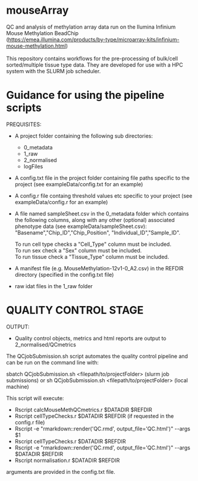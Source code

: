 # mouseArray
QC and analysis of methylation array data run on the Ilumina Infinium Mouse Methylation BeadChip \
(https://emea.illumina.com/products/by-type/microarray-kits/infinium-mouse-methylation.html)
\
\
This repository contains workflows for the pre-processing of bulk/cell sorted/multiple tissue type data. They are developed for use with a HPC system with the SLURM job scheduler.


# Guidance for using the pipeline scripts

PREQUISITES: 
* A project folder containing the following sub directories:
  * 0_metadata
  * 1_raw
  * 2_normalised
  * logFiles
  
* A config.txt file in the project folder containing file paths specific to the project (see exampleData/config.txt for an example)
* A config.r file containg threshold values etc specific to your project (see exampleData/config.r for an example)

* A file named sampleSheet.csv in the 0_metadata folder which contains the following columns, along with any other (optional) associated phenotype data (see exampleData/sampleSheet.csv):
    "Basename","Chip_ID","Chip_Position", "Individual_ID","Sample_ID".
    
  To run cell type checks a "Cell_Type" column must be included. \
  To run sex check a "Sex" column must be included. \
  To run tissue check a "Tissue_Type" column must be included.

* A manifest file (e.g. MouseMethylation-12v1-0_A2.csv) in the REFDIR directory (specified in the config.txt file)
    
* raw idat files in the 1_raw folder



# QUALITY CONTROL STAGE

OUTPUT: 
* Quality control objects, metrics and html reports are output to 2_normalised/QCmetrics


The QCjobSubmission.sh script automates the quality control pipeline and can be run on the command line with:

sbatch QCjobSubmission.sh <filepath/to/projectFolder> (slurm job submissions)
or
sh QCjobSubmission.sh <filepath/to/projectFolder> (local machine)


This script will execute:
* Rscript calcMouseMethQCmetrics.r $DATADIR $REFDIR
* Rscript cellTypeChecks.r $DATADIR $REFDIR (if requested in the config.r file)
* Rscript -e "rmarkdown::render('QC.rmd', output_file='QC.html')" --args $1
* Rscript cellTypeChecks.r $DATADIR $REFDIR
* Rscript -e "rmarkdown::render('QC.rmd', output_file='QC.html')" --args $DATADIR $REFDIR
* Rscript normalisation.r $DATADIR $REFDIR

arguments are provided in the config.txt file.






